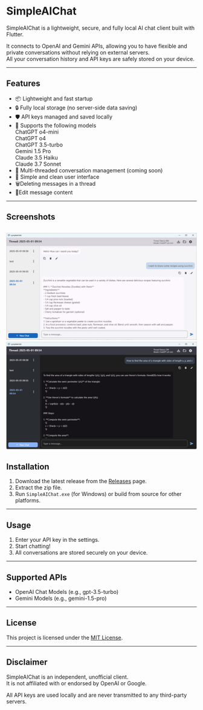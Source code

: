 # SimpleAIChat

SimpleAIChat is a lightweight, secure, and fully local AI chat client built with Flutter.

It connects to OpenAI and Gemini APIs, allowing you to have flexible and private conversations without relying on external servers.  
All your conversation history and API keys are safely stored on your device.

---

## Features

- 📦 Lightweight and fast startup
- 🔒 Fully local storage (no server-side data saving)
- 🛡️ API keys managed and saved locally
- 🧠 Supports the following models\
  ChatGPT o4-mini\
  ChatGPT o4\
  ChatGPT 3.5-turbo\
  Gemini 1.5 Pro\
  Claude 3.5 Haiku\
  Claude 3.7 Sonnet
- 💬 Multi-threaded conversation management (coming soon)
- 🌙 Simple and clean user interface
- 🗑️Deleting messages in a thread
- 📝Edit message content
  
---

## Screenshots
![image](screenshot/1.jpg)
![image](screenshot/2.jpg)
---

## Installation

1. Download the latest release from the [Releases](https://github.com/your-username/SimpleAIChat/releases) page.
2. Extract the zip file.
3. Run `SimpleAIChat.exe` (for Windows) or build from source for other platforms.

---

## Usage

1. Enter your API key in the settings.
2. Start chatting!
3. All conversations are stored securely on your device.

---

## Supported APIs

- OpenAI Chat Models (e.g., gpt-3.5-turbo)
- Gemini Models (e.g., gemini-1.5-pro)

---

## License

This project is licensed under the [MIT License](LICENSE).

---

## Disclaimer

SimpleAIChat is an independent, unofficial client.  
It is not affiliated with or endorsed by OpenAI or Google.

All API keys are used locally and are never transmitted to any third-party servers.
